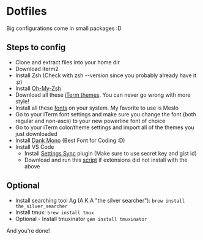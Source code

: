 # Dotfiles
Big configurations come in small packages :D

## Steps to config
* Clone and extract files into your home dir
* Download iterm2
* Install Zsh (Check with zsh --version since you probably already have it :p)
* Install [Oh-My-Zsh](https://github.com/robbyrussell/oh-my-zsh)
* Download all these [iTerm themes](https://github.com/mbadolato/iTerm2-Color-Schemes). You can never go wrong with more style!
* Install all these [fonts](https://github.com/powerline/fonts) on your system. My favorite to use is Meslo
* Go to your iTerm font settings and make sure you change the font (both regular and non-ascii) to your new powerline font of choice
* Go to your iTerm color/theme settings and import all of the themes you just downloaded
* Install [Dank Mono](https://dank.sh/) (Best Font for Coding :D)
* Install VS Code
  * Install [Settings Sync](https://github.com/shanalikhan/code-settings-sync) plugin (Make sure to use secret key and gist id)
  * Download and run this [script](https://github.com/damianlajara/install_vscode_extensions) if extensions did not install with the above

## Optional
* Install searching tool Ag (A.K.A "the silver searcher"): `brew install the_silver_searcher`
* Install tmux: `brew install tmux`
* Optional - Install tmuxinator `gem install tmuxinator`

And you're done!
